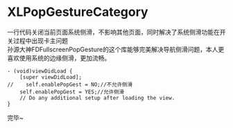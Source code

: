 # XLPopGestureCategory
一行代码关闭当前页面系统侧滑，不影响其他页面，同时解决了系统侧滑功能在开关过程中出现卡主问题<br>
孙源大神FDFullscreenPopGesture的这个库能够完美解决导航侧滑问题，本人更喜欢使用系统的边缘侧滑，更加流畅。
```
- (void)viewDidLoad {
    [super viewDidLoad];
//    self.enablePopGest = NO;//不允许侧滑
    self.enablePopGest = YES;//允许侧滑
    // Do any additional setup after loading the view.
}
```
完毕~
